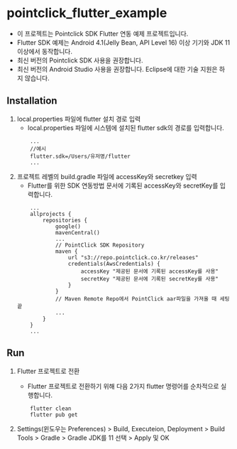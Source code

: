 # pointclick_flutter_example
- 이 프로젝트는 Pointclick SDK Flutter 연동 예제 프로젝트입니다.
- Flutter SDK 예제는 Android 4.1(Jelly Bean, API Level 16) 이상 기기와 JDK 11 이상에서 동작합니다.
- 최신 버전의 Pointclick SDK 사용을 권장합니다.
- 최신 버전의 Android Studio 사용을 권장합니다. Eclipse에 대한 기술 지원은 하지 않습니다.

Installation
----
1. local.properties 파일에 flutter 설치 경로 입력
    - local.properties 파일에 시스템에 설치된 flutter sdk의 경로를 입력합니다.
    ```
        ... 
        //예시
        flutter.sdk=/Users/유저명/flutter
        ...
    ```
2. 프로젝트 레벨의 build.gradle 파일에 accessKey와 secretkey 입력
    - Flutter를 위한 SDK 연동방법 문서에 기록된 accessKey와 secretKey를 입력합니다.
    ```
        ...
        allprojects {
            repositories {
                google()
                mavenCentral()
                ...
                // PointClick SDK Repository
                maven {
                    url "s3://repo.pointclick.co.kr/releases"
                    credentials(AwsCredentials) {
                        accessKey "제공된 문서에 기록된 accessKey를 사용"
                        secretKey "제공된 문서에 기록된 secretKey를 사용"
                    }
                }
                // Maven Remote Repo에서 PointClick aar파일을 가져올 때 세팅 끝
                ...
            }
        }        
        ...
    ```

Run
----
1. Flutter 프로젝트로 전환
    - Flutter 프로젝트로 전환하기 위해 다음 2가지 flutter 명령어를 순차적으로 실행합니다.
    ```
        flutter clean
        flutter pub get
    ```

2. Settings(윈도우는 Preferences) > Build, Executeion, Deployment > Build Tools > Gradle > Gradle JDK를 11 선택 > Apply 및 OK
